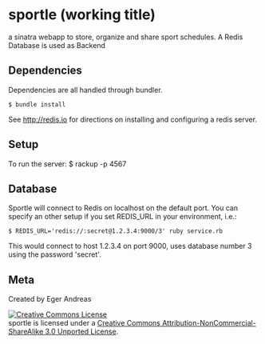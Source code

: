 sportle (working title)
======

a sinatra webapp to store, organize and share sport schedules. A Redis Database is used as Backend

Dependencies
----

Dependencies are all handled through bundler.

    $ bundle install

See http://redis.io for directions on installing and configuring a redis server.

Setup
----

To run the server:
    $ rackup -p 4567

Database
----

Sportle will connect to Redis on localhost on the default port. You can specify an other setup if you set REDIS_URL in your environment, i.e.:

    $ REDIS_URL='redis://:secret@1.2.3.4:9000/3' ruby service.rb

This would connect to host 1.2.3.4 on port 9000, uses database number 3 using the password 'secret'.

Meta
----

Created by Eger Andreas

<a rel="license" href="http://creativecommons.org/licenses/by-nc-sa/3.0/"><img alt="Creative Commons License" style="border-width:0" src="http://i.creativecommons.org/l/by-nc-sa/3.0/88x31.png" /></a><br /><span xmlns:dct="http://purl.org/dc/terms/" property="dct:title">sportle</span> is licensed under a <a rel="license" href="http://creativecommons.org/licenses/by-nc-sa/3.0/">Creative Commons Attribution-NonCommercial-ShareAlike 3.0 Unported License</a>.
